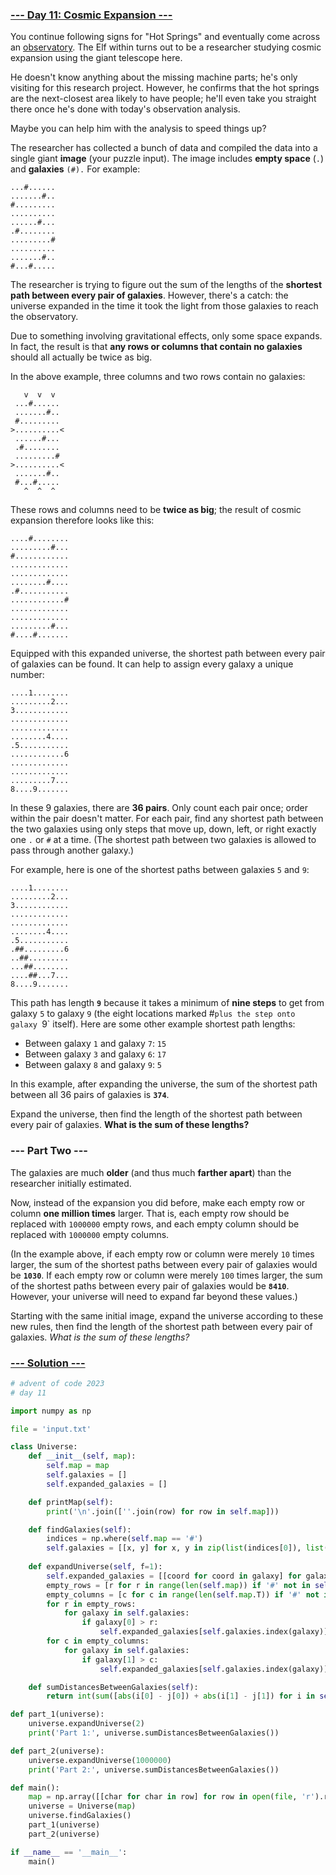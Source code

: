 ### [--- Day 11: Cosmic Expansion ---](https://adventofcode.com/2023/day/11)

You continue following signs for "Hot Springs" and eventually come across an [observatory](https://en.wikipedia.org/wiki/Observatory). The Elf within turns out to be a researcher studying cosmic expansion using the giant telescope here.

He doesn't know anything about the missing machine parts; he's only visiting for this research project. However, he confirms that the hot springs are the next-closest area likely to have people; he'll even take you straight there once he's done with today's observation analysis.

Maybe you can help him with the analysis to speed things up?

The researcher has collected a bunch of data and compiled the data into a single giant **image** (your puzzle input). The image includes **empty space** (`.`) and **galaxies** `(#).` For example:

```
...#......
.......#..
#.........
..........
......#...
.#........
.........#
..........
.......#..
#...#.....
```

The researcher is trying to figure out the sum of the lengths of the **shortest path between every pair of galaxies**. However, there's a catch: the universe expanded in the time it took the light from those galaxies to reach the observatory.

Due to something involving gravitational effects, only some space expands. In fact, the result is that **any rows or columns that contain no galaxies** should all actually be twice as big.

In the above example, three columns and two rows contain no galaxies:

```
   v  v  v
 ...#......
 .......#..
 #.........
>..........<
 ......#...
 .#........
 .........#
>..........<
 .......#..
 #...#.....
   ^  ^  ^
```

These rows and columns need to be **twice as big**; the result of cosmic expansion therefore looks like this:

```
....#........
.........#...
#............
.............
.............
........#....
.#...........
............#
.............
.............
.........#...
#....#.......
```

Equipped with this expanded universe, the shortest path between every pair of galaxies can be found. It can help to assign every galaxy a unique number:

```
....1........
.........2...
3............
.............
.............
........4....
.5...........
............6
.............
.............
.........7...
8....9.......
```

In these 9 galaxies, there are **36 pairs**. Only count each pair once; order within the pair doesn't matter. For each pair, find any shortest path between the two galaxies using only steps that move up, down, left, or right exactly one `.` or `#` at a time. (The shortest path between two galaxies is allowed to pass through another galaxy.)

For example, here is one of the shortest paths between galaxies `5` and `9`:

```
....1........
.........2...
3............
.............
.............
........4....
.5...........
.##.........6
..##.........
...##........
....##...7...
8....9.......
```

This path has length **`9`** because it takes a minimum of **nine steps** to get from galaxy `5` to galaxy `9` (the eight locations marked #`plus the step onto galaxy `9` itself). Here are some other example shortest path lengths:

 - Between galaxy `1` and galaxy `7`: `15`
 - Between galaxy `3` and galaxy `6`: `17`
 - Between galaxy `8` and galaxy `9`: `5`

In this example, after expanding the universe, the sum of the shortest path between all 36 pairs of galaxies is **`374`**.

Expand the universe, then find the length of the shortest path between every pair of galaxies. **What is the sum of these lengths?**

### --- Part Two ---

The galaxies are much **older** (and thus much **farther apart**) than the researcher initially estimated.

Now, instead of the expansion you did before, make each empty row or column **one million times** larger. That is, each empty row should be replaced with `1000000` empty rows, and each empty column should be replaced with `1000000` empty columns.

(In the example above, if each empty row or column were merely `10` times larger, the sum of the shortest paths between every pair of galaxies would be **`1030`**. If each empty row or column were merely `100` times larger, the sum of the shortest paths between every pair of galaxies would be **`8410`**. However, your universe will need to expand far beyond these values.)

Starting with the same initial image, expand the universe according to these new rules, then find the length of the shortest path between every pair of galaxies. *What is the sum of these lengths?*

### [--- Solution ---](day-11.py)

```Python
# advent of code 2023
# day 11

import numpy as np

file = 'input.txt'

class Universe:
    def __init__(self, map):
        self.map = map
        self.galaxies = []
        self.expanded_galaxies = []

    def printMap(self):
        print('\n'.join([''.join(row) for row in self.map]))

    def findGalaxies(self):
        indices = np.where(self.map == '#')
        self.galaxies = [[x, y] for x, y in zip(list(indices[0]), list(indices[1]))]
        
    def expandUniverse(self, f=1):
        self.expanded_galaxies = [[coord for coord in galaxy] for galaxy in self.galaxies]
        empty_rows = [r for r in range(len(self.map)) if '#' not in self.map[r,:]]
        empty_columns = [c for c in range(len(self.map.T)) if '#' not in self.map[:,c]]
        for r in empty_rows:
            for galaxy in self.galaxies:
                if galaxy[0] > r:
                    self.expanded_galaxies[self.galaxies.index(galaxy)][0] += f - 1
        for c in empty_columns:
            for galaxy in self.galaxies:
                if galaxy[1] > c:
                    self.expanded_galaxies[self.galaxies.index(galaxy)][1] += f - 1

    def sumDistancesBetweenGalaxies(self):
        return int(sum([abs(i[0] - j[0]) + abs(i[1] - j[1]) for i in self.expanded_galaxies for j in self.expanded_galaxies if i != j]) / 2)

def part_1(universe):
    universe.expandUniverse(2)
    print('Part 1:', universe.sumDistancesBetweenGalaxies())

def part_2(universe):
    universe.expandUniverse(1000000)
    print('Part 2:', universe.sumDistancesBetweenGalaxies())

def main():
    map = np.array([[char for char in row] for row in open(file, 'r').read().splitlines()])
    universe = Universe(map)
    universe.findGalaxies()
    part_1(universe)
    part_2(universe)

if __name__ == '__main__':
    main()
```